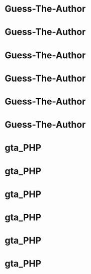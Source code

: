 # Guess-The-Author
# Guess-The-Author
# Guess-The-Author
# Guess-The-Author
# Guess-The-Author
# Guess-The-Author
# gta_PHP
# gta_PHP
# gta_PHP
# gta_PHP
# gta_PHP
# gta_PHP
